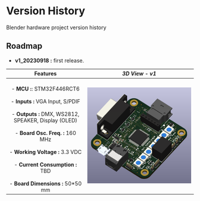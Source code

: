 # Version History

Blender hardware project version history

## Roadmap

- __v1_20230918 :__ first release.

| Features | *3D View - v1* |
|:--:|:--:| 
|<br align="left">- __MCU :__: STM32F446RCT6</br><br align="left">- __Inputs :__ VGA Input, S/PDIF</br><br align="left">- __Outputs :__ DMX, WS2812, SPEAKER, Display (OLED)</br><br align="left">- __Board Osc. Freq. :__ 160 MHz</br><br align="left">- __Working Voltage :__ 3.3 VDC </br><br align="left">- __Current Consumption :__  TBD</br><br align="left">- __Board Dimensions :__ 50*50 mm</br> | ![_3DView_v1_20230918](https://github.com/mend0z0/Blender/blob/main/Hardware/_Sub_HW_Blender/v1_20230918/Released%20Folder/v1.0%20-%2020230918/Media%20Content/Picture/_3DView_Blender_v1.0.png) |



